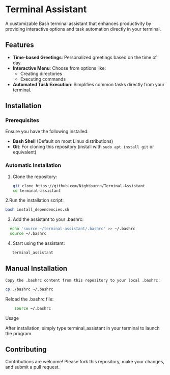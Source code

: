 # Terminal Assistant

A customizable Bash terminal assistant that enhances productivity by providing interactive options and task automation directly in your terminal.

## Features

- **Time-based Greetings**: Personalized greetings based on the time of day.
- **Interactive Menu**: Choose from options like:
  - Creating directories
  - Executing commands
- **Automated Task Execution**: Simplifies common tasks directly from your terminal.

## Installation

### Prerequisites

Ensure you have the following installed:
- **Bash Shell** (Default on most Linux distributions)
- **Git**: For cloning this repository (install with `sudo apt install git` or equivalent)

### Automatic Installation

1. Clone the repository:
   ```bash
   git clone https://github.com/Nightburnn/Terminal-Assistant
   cd terminal-assistant

2.Run the installation script:
   ```bash
   bash install_dependencies.sh
 ```
3. Add the assistant to your .bashrc:
```bash
  echo 'source ~/terminal-assistant/.bashrc' >> ~/.bashrc
  source ~/.bashrc
```
4. Start using the assistant:
```bash
   terminal_assistant
```

## Manual Installation

    Copy the .bashrc content from this repository to your local .bashrc:
```bash
cp ./bashrc ~/.bashrc
```
Reload the .bashrc file:
```bash
    source ~/.bashrc
```
Usage

After installation, simply type terminal_assistant in your terminal to launch the program.

## Contributing

Contributions are welcome! Please fork this repository, make your changes, and submit a pull request.

